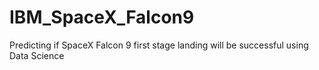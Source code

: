 # IBM_SpaceX_Falcon9
Predicting if SpaceX Falcon 9 first stage landing will be successful using Data Science
